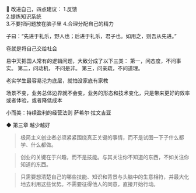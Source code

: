 🐣
改进自己，四点建议：
1.反馈   
2.提炼知识系统   
3.不要把问题放在脑子里 
4.合理分配自己的精力  

子曰：“先进于礼乐，野人也；后进于礼乐，君子也。如用之，则吾从先进。” 

卷就是将自己交给社会

易中天把国人常有的逻辑问题，大致分成了以下三类： 第一，问态度，不问事实。 第二，问动机， 不问是非。 第三，问亲疏，不问道理。

老实学生最容易沦为底层，就怕没家底有家教

场景不变，业务总体边界就不会变，业务的形态和技术变化，只是带来更好的效率或者体验，或者降低成本  

小而美：持续盈利的经营法则
萨希尔·拉文吉亚


◆ 第三章 越少越好

> 极简主义创业者必须紧紧围绕真正关键的事情，而不是试图一下子什么都学、什么都做。

> 创业的关键在于兴趣，而不是技能。与其关注你不知道的东西，不如关注你知道的东西。

> 只需要想清楚自己的哪些技能、知识和背景与头脑中的生意相符，并最大化地去利用这些优势。不需要征得他人的同意，直接开始行动。
